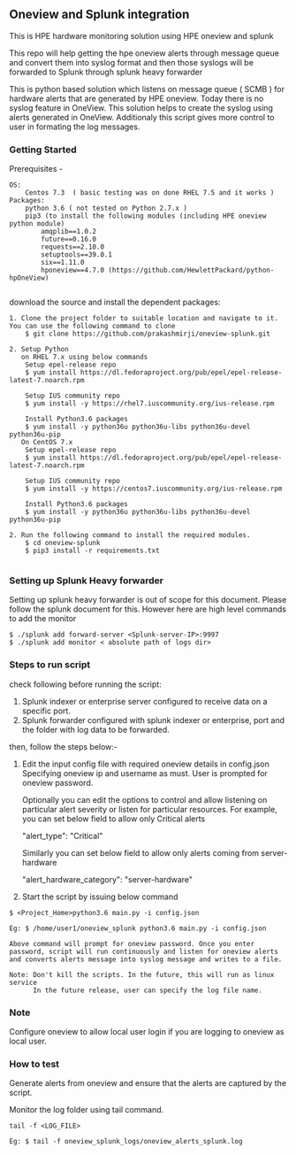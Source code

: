 ## Oneview and Splunk integration
This is HPE hardware monitoring solution using HPE oneview and splunk

This repo will help getting the hpe oneview alerts through message queue and convert them into syslog format and then those syslogs will be forwarded to Splunk through splunk heavy forwarder

This is python based solution which listens on message queue ( SCMB ) for hardware alerts that are generated by HPE oneview.
Today there is no syslog feature in OneView. This solution helps to create the syslog using alerts generated in OneView. Additionaly this script gives more control to user in formating the log messages.

### Getting Started

Prerequisites - 

```
OS: 
	Centos 7.3  ( basic testing was on done RHEL 7.5 and it works )
Packages: 
	python 3.6 ( not tested on Python 2.7.x )
	pip3 (to install the following modules (including HPE oneview python module)
		amqplib==1.0.2
		future==0.16.0
		requests==2.10.0
		setuptools==39.0.1
		six==1.11.0
		hponeview==4.7.0 (https://github.com/HewlettPackard/python-hpOneView)
		
```

download the source and install the dependent packages:
```
1. Clone the project folder to suitable location and navigate to it. You can use the following command to clone
	$ git clone https://github.com/prakashmirji/oneview-splunk.git

2. Setup Python
   on RHEL 7.x using below commands
	Setup epel-release repo
	$ yum install https://dl.fedoraproject.org/pub/epel/epel-release-latest-7.noarch.rpm

	Setup IUS community repo
	$ yum install -y https://rhel7.iuscommunity.org/ius-release.rpm

	Install Python3.6 packages
	$ yum install -y python36u python36u-libs python36u-devel python36u-pip
   On CentOS 7.x
   	Setup epel-release repo
	$ yum install https://dl.fedoraproject.org/pub/epel/epel-release-latest-7.noarch.rpm

	Setup IUS community repo
	$ yum install -y https://centos7.iuscommunity.org/ius-release.rpm

	Install Python3.6 packages
	$ yum install -y python36u python36u-libs python36u-devel python36u-pip
	
2. Run the following command to install the required modules.
	$ cd oneview-splunk
	$ pip3 install -r requirements.txt
	
```
### Setting up Splunk Heavy forwarder

Setting up splunk heavy forwarder is out of scope for this document. Please follow the splunk document for this.
However here are high level commands to add the monitor
```
$ ./splunk add forward-server <Splunk-server-IP>:9997
$ ./splunk add monitor < absolute path of logs dir>
```

### Steps to run script

check following before running the script:
 
1. Splunk indexer or enterprise server configured to receive data on a specific port. 
2. Splunk forwarder configured with splunk indexer or enterprise, port and the folder with log data to be forwarded. 

then, follow the steps below:-
1. Edit the input config file with required oneview details in config.json
   Specifying oneview ip and username as must. User is prompted for oneview password.
   
   Optionally you can edit the options to control and allow listening on particular alert severity or listen for particular resources.
   For example, you can set below field to allow only Critical alerts
   
   "alert_type": "Critical"
   
   Similarly you can set below field to allow only alerts coming from server-hardware
   
   "alert_hardware_category": "server-hardware"

2. Start the script by issuing below command
```
$ <Project_Home>python3.6 main.py -i config.json

Eg: $ /home/user1/oneview_splunk python3.6 main.py -i config.json

Above command will prompt for oneview password. Once you enter password, script will run continuously and listen for oneview alerts and converts alerts message into syslog message and writes to a file.

Note: Don't kill the scripts. In the future, this will run as linux service
      In the future release, user can specify the log file name.

```

### Note
Configure oneview to allow local user login if you are logging to oneview as local user.

### How to test
Generate alerts from oneview and ensure that the alerts are captured by the script. 

Monitor the log folder using tail command. 
```
tail -f <LOG_FILE>

Eg: $ tail -f oneview_splunk_logs/oneview_alerts_splunk.log

```
